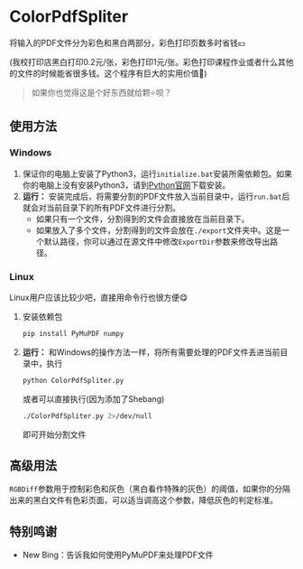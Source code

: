 # ColorPdfSpliter
将输入的PDF文件分为彩色和黑白两部分，彩色打印页数多时省钱💴

(我校打印店黑白打印0.2元/张，彩色打印1元/张。彩色打印课程作业或者什么其他的文件的时候能省很多钱。这个程序有巨大的实用价值🤑)

> 如果你也觉得这是个好东西就给颗⭐呗？

## 使用方法
### Windows
1. 保证你的电脑上安装了Python3，运行`initialize.bat`安装所需依赖包。如果你的电脑上没有安装Python3，请到[Python官网](https://www.python.org/downloads/)下载安装。
2. **运行：** 安装完成后，将需要分割的PDF文件放入当前目录中，运行`run.bat`后就会对当前目录下的所有PDF文件进行分割。
   * 如果只有一个文件，分割得到的文件会直接放在当前目录下。
   * 如果放入了多个文件，分割得到的文件会放在`./export`文件夹中。这是一个默认路径，你可以通过在源文件中修改`ExportDir`参数来修改导出路径。

### Linux
Linux用户应该比较少吧，直接用命令行也很方便😋

1. 安装依赖包
    ```sh
    pip install PyMuPDF numpy
    ```

2. **运行：** 和Windows的操作方法一样，将所有需要处理的PDF文件丢进当前目录中，执行
   ```sh
   python ColorPdfSpliter.py
   ```
   或者可以直接执行(因为添加了Shebang)
   ```sh
   ./ColorPdfSpliter.py 2>/dev/null
   ```
   即可开始分割文件

## 高级用法
`RGBDiff`参数用于控制彩色和灰色（黑白看作特殊的灰色）的阈值，如果你的分隔出来的黑白文件有色彩页面，可以适当调高这个参数，降低灰色的判定标准。

## 特别鸣谢
* New Bing：告诉我如何使用PyMuPDF来处理PDF文件
